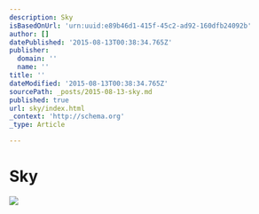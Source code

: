 ```yaml
---
description: Sky
isBasedOnUrl: 'urn:uuid:e89b46d1-415f-45c2-ad92-160dfb24092b'
author: []
datePublished: '2015-08-13T00:38:34.765Z'
publisher:
  domain: ''
  name: ''
title: ''
dateModified: '2015-08-13T00:38:34.765Z'
sourcePath: _posts/2015-08-13-sky.md
published: true
url: sky/index.html
_context: 'http://schema.org'
_type: Article

---
```

# Sky
![](https://the-grid-user-content.s3-us-west-2.amazonaws.com/e053c20b-a3b5-4fca-a0bb-6086afc7498d.png)